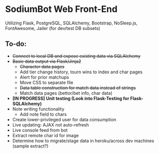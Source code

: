 # SodiumBot Web Front-End
Utilizing Flask, PostgreSQL, SQLAlchemy, Bootstrap, NoSleep.js, FontAwesome, Jailer (for dev/test DB subsets)

## To-do:
* ~~Connect to local DB and expose existing data via SQLAlchemy~~
* ~~Basic data output via Flask/Jinja2~~
	* ~~Character data pages~~
	* Add tier change history, tourn wins to index and char pages
	* Alert for prior matchups
	* Move CSS to separate file
	* ~~Data table construction for match data instead of strings~~
	* Match data pages (bettor/bet info, char data)
* **[IN PROGRESS] Unit testing (Look into Flask-Testing for Flask-SQLAlchemy)**
* Note writing functionality
	* Add note field to chars
* Create lower-privileged user for data consumption
* Live updating: AJAX not auto-refresh
* Live console feed from bot
* Extract remote char id for image
* Determine how to migrate/stage data in heroku/across dev machines (sample extract?)